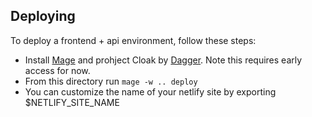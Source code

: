 ## Deploying

To deploy a frontend + api environment, follow these steps:

* Install [Mage](https://magefile.org) and prohject Cloak by [Dagger](https://dagger.io). Note this requires early access for now.
* From this directory run `mage -w .. deploy`
* You can customize the name of your netlify site by exporting $NETLIFY_SITE_NAME
